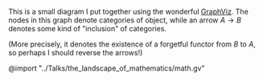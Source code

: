 This is a small diagram I put together using the wonderful [GraphViz](https://www.graphviz.org/). The nodes in this graph denote categories of object, while an arrow $A \to B$ denotes some kind of "inclusion" of categories.

(More precisely, it denotes the existence of a forgetful functor from $B$ to $A$, so perhaps I should reverse the arrows!)

@import "../Talks/the_landscape_of_mathematics/math.gv"
